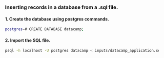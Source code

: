 ### Inserting records in a database from a .sql file.

#### 1. Create the database using postgres commands.
```bash
postgres=# CREATE DATABASE datacamp;
```


#### 2. Import the SQL file.
```bash
psql -h localhost -U postgres datacamp < inputs/datacamp_application.sql 
```